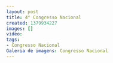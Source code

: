 ```yaml
---
layout: post
title: 4° Congresso Nacional
created: 1379934227
images: []
video: 
tags:
- Congresso Nacional
Galeria de imagens: Congresso Nacional
---
```


